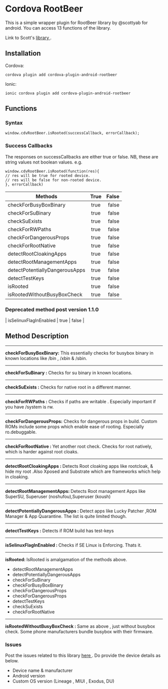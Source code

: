 # Cordova RootBeer

This is a simple wrapper plugin for RootBeer library by @scottyab for android. You can access 13 functions of the library. 

Link to Scott's <a href="https://github.com/scottyab/rootbeer">library </a>.

## Installation

Cordova: 
```
cordova plugin add cordova-plugin-android-rootbeer
```

Ionic:
```
ionic cordova plugin add cordova-plugin-android-rootbeer
```
## Functions


### Syntax

```
window.cdvRootBeer.isRooted(successCallback, errorCallback);
```

### Success Callbacks
The responses on successCallbacks are either true or false. NB, these are string values not boolean values. e.g.
```
window.cdvRootBeer.isRooted(function(res){
// res will be true for rooted device.
// res will be false for non-rooted device.
}, errorCallback)
```

| Methods                        | True  | False |
| ------------------------------ | :---: | ----: |
| checkForBusyBoxBinary          | true  | false |
| checkForSuBinary               | true  | false |
| checkSuExists                  | true  | false |
| checkForRWPaths                | true  | false |
| checkForDangerousProps         | true  | false |
| checkForRootNative             | true  | false |
| detectRootCloakingApps         | true  | false |
| detectRootManagementApps       | true  | false |
| detectPotentiallyDangerousApps | true  | false |
| detectTestKeys                 | true  | false |
| isRooted                       | true  | false |
| isRootedWithoutBusyBoxCheck    | true  | false |

### Deprecated method post version 1.1.0

| isSelinuxFlagInEnabled         | true  | false |

## Method Description

***
<strong>checkForBusyBoxBinary:</strong> This essentially checks for busybox binary in known locations like /bin , /xbin & /sbin. 
***

<strong>checkForSuBinary :</strong> Checks for su binary in known locations.
***

<strong>checkSuExists :</strong> Checks for native root in a different manner. 
***

<strong>checkForRWPaths :</strong> Checks if paths are writable . Especially important if you have /system is rw.
***

<strong>checkForDangerousProps:</strong> Checks for dangerous props in build. Custom ROMs include some props which enable ease of rooting. Especially ro.debuggable.
***

<strong>checkForRootNative : </strong> Yet another root check. Checks for root natively, which is harder against root cloaks.
***

<strong>detectRootCloakingApps : </strong>Detects Root cloaking apps like rootcloak, & hide my root .Also Xposed and Substrate which are frameworks which help in cloaking. 
***

<strong>detectRootManagementApps: </strong> Detects Root management Apps like SuperSU, Superuser (noshufou),Superuser (koush)
***

<strong>detectPotentiallyDangerousApps : </strong>Detect apps like Lucky Patcher ,ROM Manager & App Quarantine. The list is quite limited though.
***

<strong>detectTestKeys :</strong> Detects if ROM build has test-keys 
***

<strong>isSelinuxFlagInEnabled : </strong>Checks if SE Linux is Enforcing. Thats it.
***

<strong>isRooted: </strong>IsRooted is amalgamation of the methods above.
* detectRootManagementApps 
* detectPotentiallyDangerousApps
* checkForSuBinary
* checkForBusyBoxBinary
* checkForDangerousProps
* checkForDangerousProps
* detectTestKeys 
* checkSuExists
* checkForRootNative
***

<strong>isRootedWithoutBusyBoxCheck : </strong>Same as above , just without busybox check. Some phone manufacturers bundle busybox with their firmware.

### Issues
Post the issues related to this library <a href="https://github.com/karandpr/cordova-plugin-android-rootbeer/issues"> here </a>. Do provide the device details as below. 
* Device name & manufacturer
* Android version 
* Custom OS version (Lineage , MIUI , Exodus, DU)
